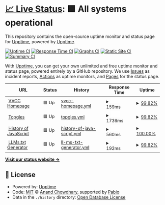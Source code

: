 # [📈 Live Status](https://demo.upptime.js.org): <!--live status--> **🟩 All systems operational**

This repository contains the open-source uptime monitor and status page for [Upptime](https://upptime.js.org), powered by [Upptime](https://github.com/upptime/upptime).

[![Uptime CI](https://github.com/upptime/upptime/workflows/Uptime%20CI/badge.svg)](https://github.com/upptime/upptime/actions?query=workflow%3A%22Uptime+CI%22)
[![Response Time CI](https://github.com/upptime/upptime/workflows/Response%20Time%20CI/badge.svg)](https://github.com/upptime/upptime/actions?query=workflow%3A%22Response+Time+CI%22)
[![Graphs CI](https://github.com/upptime/upptime/workflows/Graphs%20CI/badge.svg)](https://github.com/upptime/upptime/actions?query=workflow%3A%22Graphs+CI%22)
[![Static Site CI](https://github.com/upptime/upptime/workflows/Static%20Site%20CI/badge.svg)](https://github.com/upptime/upptime/actions?query=workflow%3A%22Static+Site+CI%22)
[![Summary CI](https://github.com/upptime/upptime/workflows/Summary%20CI/badge.svg)](https://github.com/upptime/upptime/actions?query=workflow%3A%22Summary+CI%22)

With [Upptime](https://upptime.js.org), you can get your own unlimited and free uptime monitor and status page, powered entirely by a GitHub repository. We use [Issues](https://github.com/upptime/upptime/issues) as incident reports, [Actions](https://github.com/upptime/upptime/actions) as uptime monitors, and [Pages](https://demo.upptime.js.org) for the status page.

<!--start: status pages-->
<!-- This summary is generated by Upptime (https://github.com/upptime/upptime) -->
<!-- Do not edit this manually, your changes will be overwritten -->
<!-- prettier-ignore -->
| URL | Status | History | Response Time | Uptime |
| --- | ------ | ------- | ------------- | ------ |
| <img alt="" src="https://icons.duckduckgo.com/ip3/vvcc.vercel.app.ico" height="13"> [VVCC Homepage](https://vvcc.vercel.app) | 🟩 Up | [vvcc-homepage.yml](https://github.com/VibeVista/uptime/commits/HEAD/history/vvcc-homepage.yml) | <details><summary><img alt="Response time graph" src="./graphs/vvcc-homepage/response-time-week.png" height="20"> 159ms</summary><br><a href="https://demo.upptime.js.org/history/vvcc-homepage"><img alt="Response time 174" src="https://img.shields.io/endpoint?url=https%3A%2F%2Fraw.githubusercontent.com%2FVibeVista%2Fuptime%2FHEAD%2Fapi%2Fvvcc-homepage%2Fresponse-time.json"></a><br><a href="https://demo.upptime.js.org/history/vvcc-homepage"><img alt="24-hour response time 237" src="https://img.shields.io/endpoint?url=https%3A%2F%2Fraw.githubusercontent.com%2FVibeVista%2Fuptime%2FHEAD%2Fapi%2Fvvcc-homepage%2Fresponse-time-day.json"></a><br><a href="https://demo.upptime.js.org/history/vvcc-homepage"><img alt="7-day response time 159" src="https://img.shields.io/endpoint?url=https%3A%2F%2Fraw.githubusercontent.com%2FVibeVista%2Fuptime%2FHEAD%2Fapi%2Fvvcc-homepage%2Fresponse-time-week.json"></a><br><a href="https://demo.upptime.js.org/history/vvcc-homepage"><img alt="30-day response time 167" src="https://img.shields.io/endpoint?url=https%3A%2F%2Fraw.githubusercontent.com%2FVibeVista%2Fuptime%2FHEAD%2Fapi%2Fvvcc-homepage%2Fresponse-time-month.json"></a><br><a href="https://demo.upptime.js.org/history/vvcc-homepage"><img alt="1-year response time 174" src="https://img.shields.io/endpoint?url=https%3A%2F%2Fraw.githubusercontent.com%2FVibeVista%2Fuptime%2FHEAD%2Fapi%2Fvvcc-homepage%2Fresponse-time-year.json"></a></details> | <details><summary><a href="https://demo.upptime.js.org/history/vvcc-homepage">99.82%</a></summary><a href="https://demo.upptime.js.org/history/vvcc-homepage"><img alt="All-time uptime 99.65%" src="https://img.shields.io/endpoint?url=https%3A%2F%2Fraw.githubusercontent.com%2FVibeVista%2Fuptime%2FHEAD%2Fapi%2Fvvcc-homepage%2Fuptime.json"></a><br><a href="https://demo.upptime.js.org/history/vvcc-homepage"><img alt="24-hour uptime 100.00%" src="https://img.shields.io/endpoint?url=https%3A%2F%2Fraw.githubusercontent.com%2FVibeVista%2Fuptime%2FHEAD%2Fapi%2Fvvcc-homepage%2Fuptime-day.json"></a><br><a href="https://demo.upptime.js.org/history/vvcc-homepage"><img alt="7-day uptime 99.82%" src="https://img.shields.io/endpoint?url=https%3A%2F%2Fraw.githubusercontent.com%2FVibeVista%2Fuptime%2FHEAD%2Fapi%2Fvvcc-homepage%2Fuptime-week.json"></a><br><a href="https://demo.upptime.js.org/history/vvcc-homepage"><img alt="30-day uptime 99.22%" src="https://img.shields.io/endpoint?url=https%3A%2F%2Fraw.githubusercontent.com%2FVibeVista%2Fuptime%2FHEAD%2Fapi%2Fvvcc-homepage%2Fuptime-month.json"></a><br><a href="https://demo.upptime.js.org/history/vvcc-homepage"><img alt="1-year uptime 99.65%" src="https://img.shields.io/endpoint?url=https%3A%2F%2Fraw.githubusercontent.com%2FVibeVista%2Fuptime%2FHEAD%2Fapi%2Fvvcc-homepage%2Fuptime-year.json"></a></details>
| <img alt="" src="https://icons.duckduckgo.com/ip3/topgles.vercel.app.ico" height="13"> [Topgles](https://topgles.vercel.app) | 🟩 Up | [topgles.yml](https://github.com/VibeVista/uptime/commits/HEAD/history/topgles.yml) | <details><summary><img alt="Response time graph" src="./graphs/topgles/response-time-week.png" height="20"> 1736ms</summary><br><a href="https://demo.upptime.js.org/history/topgles"><img alt="Response time 990" src="https://img.shields.io/endpoint?url=https%3A%2F%2Fraw.githubusercontent.com%2FVibeVista%2Fuptime%2FHEAD%2Fapi%2Ftopgles%2Fresponse-time.json"></a><br><a href="https://demo.upptime.js.org/history/topgles"><img alt="24-hour response time 1973" src="https://img.shields.io/endpoint?url=https%3A%2F%2Fraw.githubusercontent.com%2FVibeVista%2Fuptime%2FHEAD%2Fapi%2Ftopgles%2Fresponse-time-day.json"></a><br><a href="https://demo.upptime.js.org/history/topgles"><img alt="7-day response time 1736" src="https://img.shields.io/endpoint?url=https%3A%2F%2Fraw.githubusercontent.com%2FVibeVista%2Fuptime%2FHEAD%2Fapi%2Ftopgles%2Fresponse-time-week.json"></a><br><a href="https://demo.upptime.js.org/history/topgles"><img alt="30-day response time 1531" src="https://img.shields.io/endpoint?url=https%3A%2F%2Fraw.githubusercontent.com%2FVibeVista%2Fuptime%2FHEAD%2Fapi%2Ftopgles%2Fresponse-time-month.json"></a><br><a href="https://demo.upptime.js.org/history/topgles"><img alt="1-year response time 990" src="https://img.shields.io/endpoint?url=https%3A%2F%2Fraw.githubusercontent.com%2FVibeVista%2Fuptime%2FHEAD%2Fapi%2Ftopgles%2Fresponse-time-year.json"></a></details> | <details><summary><a href="https://demo.upptime.js.org/history/topgles">99.82%</a></summary><a href="https://demo.upptime.js.org/history/topgles"><img alt="All-time uptime 99.63%" src="https://img.shields.io/endpoint?url=https%3A%2F%2Fraw.githubusercontent.com%2FVibeVista%2Fuptime%2FHEAD%2Fapi%2Ftopgles%2Fuptime.json"></a><br><a href="https://demo.upptime.js.org/history/topgles"><img alt="24-hour uptime 100.00%" src="https://img.shields.io/endpoint?url=https%3A%2F%2Fraw.githubusercontent.com%2FVibeVista%2Fuptime%2FHEAD%2Fapi%2Ftopgles%2Fuptime-day.json"></a><br><a href="https://demo.upptime.js.org/history/topgles"><img alt="7-day uptime 99.82%" src="https://img.shields.io/endpoint?url=https%3A%2F%2Fraw.githubusercontent.com%2FVibeVista%2Fuptime%2FHEAD%2Fapi%2Ftopgles%2Fuptime-week.json"></a><br><a href="https://demo.upptime.js.org/history/topgles"><img alt="30-day uptime 99.17%" src="https://img.shields.io/endpoint?url=https%3A%2F%2Fraw.githubusercontent.com%2FVibeVista%2Fuptime%2FHEAD%2Fapi%2Ftopgles%2Fuptime-month.json"></a><br><a href="https://demo.upptime.js.org/history/topgles"><img alt="1-year uptime 99.63%" src="https://img.shields.io/endpoint?url=https%3A%2F%2Fraw.githubusercontent.com%2FVibeVista%2Fuptime%2FHEAD%2Fapi%2Ftopgles%2Fuptime-year.json"></a></details>
| <img alt="" src="https://icons.duckduckgo.com/ip3/korean-js-timeline-saga.lovable.app.ico" height="13"> [History of JavaScript](https://korean-js-timeline-saga.lovable.app) | 🟩 Up | [history-of-java-script.yml](https://github.com/VibeVista/uptime/commits/HEAD/history/history-of-java-script.yml) | <details><summary><img alt="Response time graph" src="./graphs/history-of-java-script/response-time-week.png" height="20"> 560ms</summary><br><a href="https://demo.upptime.js.org/history/history-of-java-script"><img alt="Response time 666" src="https://img.shields.io/endpoint?url=https%3A%2F%2Fraw.githubusercontent.com%2FVibeVista%2Fuptime%2FHEAD%2Fapi%2Fhistory-of-java-script%2Fresponse-time.json"></a><br><a href="https://demo.upptime.js.org/history/history-of-java-script"><img alt="24-hour response time 634" src="https://img.shields.io/endpoint?url=https%3A%2F%2Fraw.githubusercontent.com%2FVibeVista%2Fuptime%2FHEAD%2Fapi%2Fhistory-of-java-script%2Fresponse-time-day.json"></a><br><a href="https://demo.upptime.js.org/history/history-of-java-script"><img alt="7-day response time 560" src="https://img.shields.io/endpoint?url=https%3A%2F%2Fraw.githubusercontent.com%2FVibeVista%2Fuptime%2FHEAD%2Fapi%2Fhistory-of-java-script%2Fresponse-time-week.json"></a><br><a href="https://demo.upptime.js.org/history/history-of-java-script"><img alt="30-day response time 628" src="https://img.shields.io/endpoint?url=https%3A%2F%2Fraw.githubusercontent.com%2FVibeVista%2Fuptime%2FHEAD%2Fapi%2Fhistory-of-java-script%2Fresponse-time-month.json"></a><br><a href="https://demo.upptime.js.org/history/history-of-java-script"><img alt="1-year response time 666" src="https://img.shields.io/endpoint?url=https%3A%2F%2Fraw.githubusercontent.com%2FVibeVista%2Fuptime%2FHEAD%2Fapi%2Fhistory-of-java-script%2Fresponse-time-year.json"></a></details> | <details><summary><a href="https://demo.upptime.js.org/history/history-of-java-script">100.00%</a></summary><a href="https://demo.upptime.js.org/history/history-of-java-script"><img alt="All-time uptime 99.92%" src="https://img.shields.io/endpoint?url=https%3A%2F%2Fraw.githubusercontent.com%2FVibeVista%2Fuptime%2FHEAD%2Fapi%2Fhistory-of-java-script%2Fuptime.json"></a><br><a href="https://demo.upptime.js.org/history/history-of-java-script"><img alt="24-hour uptime 100.00%" src="https://img.shields.io/endpoint?url=https%3A%2F%2Fraw.githubusercontent.com%2FVibeVista%2Fuptime%2FHEAD%2Fapi%2Fhistory-of-java-script%2Fuptime-day.json"></a><br><a href="https://demo.upptime.js.org/history/history-of-java-script"><img alt="7-day uptime 100.00%" src="https://img.shields.io/endpoint?url=https%3A%2F%2Fraw.githubusercontent.com%2FVibeVista%2Fuptime%2FHEAD%2Fapi%2Fhistory-of-java-script%2Fuptime-week.json"></a><br><a href="https://demo.upptime.js.org/history/history-of-java-script"><img alt="30-day uptime 100.00%" src="https://img.shields.io/endpoint?url=https%3A%2F%2Fraw.githubusercontent.com%2FVibeVista%2Fuptime%2FHEAD%2Fapi%2Fhistory-of-java-script%2Fuptime-month.json"></a><br><a href="https://demo.upptime.js.org/history/history-of-java-script"><img alt="1-year uptime 99.92%" src="https://img.shields.io/endpoint?url=https%3A%2F%2Fraw.githubusercontent.com%2FVibeVista%2Fuptime%2FHEAD%2Fapi%2Fhistory-of-java-script%2Fuptime-year.json"></a></details>
| <img alt="" src="https://icons.duckduckgo.com/ip3/generate-llms-txt.vercel.app.ico" height="13"> [LLMs.txt Generator](https://generate-llms-txt.vercel.app) | 🟩 Up | [ll-ms-txt-generator.yml](https://github.com/VibeVista/uptime/commits/HEAD/history/ll-ms-txt-generator.yml) | <details><summary><img alt="Response time graph" src="./graphs/ll-ms-txt-generator/response-time-week.png" height="20"> 192ms</summary><br><a href="https://demo.upptime.js.org/history/ll-ms-txt-generator"><img alt="Response time 166" src="https://img.shields.io/endpoint?url=https%3A%2F%2Fraw.githubusercontent.com%2FVibeVista%2Fuptime%2FHEAD%2Fapi%2Fll-ms-txt-generator%2Fresponse-time.json"></a><br><a href="https://demo.upptime.js.org/history/ll-ms-txt-generator"><img alt="24-hour response time 223" src="https://img.shields.io/endpoint?url=https%3A%2F%2Fraw.githubusercontent.com%2FVibeVista%2Fuptime%2FHEAD%2Fapi%2Fll-ms-txt-generator%2Fresponse-time-day.json"></a><br><a href="https://demo.upptime.js.org/history/ll-ms-txt-generator"><img alt="7-day response time 192" src="https://img.shields.io/endpoint?url=https%3A%2F%2Fraw.githubusercontent.com%2FVibeVista%2Fuptime%2FHEAD%2Fapi%2Fll-ms-txt-generator%2Fresponse-time-week.json"></a><br><a href="https://demo.upptime.js.org/history/ll-ms-txt-generator"><img alt="30-day response time 150" src="https://img.shields.io/endpoint?url=https%3A%2F%2Fraw.githubusercontent.com%2FVibeVista%2Fuptime%2FHEAD%2Fapi%2Fll-ms-txt-generator%2Fresponse-time-month.json"></a><br><a href="https://demo.upptime.js.org/history/ll-ms-txt-generator"><img alt="1-year response time 166" src="https://img.shields.io/endpoint?url=https%3A%2F%2Fraw.githubusercontent.com%2FVibeVista%2Fuptime%2FHEAD%2Fapi%2Fll-ms-txt-generator%2Fresponse-time-year.json"></a></details> | <details><summary><a href="https://demo.upptime.js.org/history/ll-ms-txt-generator">99.82%</a></summary><a href="https://demo.upptime.js.org/history/ll-ms-txt-generator"><img alt="All-time uptime 99.63%" src="https://img.shields.io/endpoint?url=https%3A%2F%2Fraw.githubusercontent.com%2FVibeVista%2Fuptime%2FHEAD%2Fapi%2Fll-ms-txt-generator%2Fuptime.json"></a><br><a href="https://demo.upptime.js.org/history/ll-ms-txt-generator"><img alt="24-hour uptime 100.00%" src="https://img.shields.io/endpoint?url=https%3A%2F%2Fraw.githubusercontent.com%2FVibeVista%2Fuptime%2FHEAD%2Fapi%2Fll-ms-txt-generator%2Fuptime-day.json"></a><br><a href="https://demo.upptime.js.org/history/ll-ms-txt-generator"><img alt="7-day uptime 99.82%" src="https://img.shields.io/endpoint?url=https%3A%2F%2Fraw.githubusercontent.com%2FVibeVista%2Fuptime%2FHEAD%2Fapi%2Fll-ms-txt-generator%2Fuptime-week.json"></a><br><a href="https://demo.upptime.js.org/history/ll-ms-txt-generator"><img alt="30-day uptime 99.18%" src="https://img.shields.io/endpoint?url=https%3A%2F%2Fraw.githubusercontent.com%2FVibeVista%2Fuptime%2FHEAD%2Fapi%2Fll-ms-txt-generator%2Fuptime-month.json"></a><br><a href="https://demo.upptime.js.org/history/ll-ms-txt-generator"><img alt="1-year uptime 99.63%" src="https://img.shields.io/endpoint?url=https%3A%2F%2Fraw.githubusercontent.com%2FVibeVista%2Fuptime%2FHEAD%2Fapi%2Fll-ms-txt-generator%2Fuptime-year.json"></a></details>

<!--end: status pages-->

[**Visit our status website →**](https://demo.upptime.js.org)

## 📄 License

- Powered by: [Upptime](https://github.com/upptime/upptime)
- Code: [MIT](./LICENSE) © [Anand Chowdhary](https://anandchowdhary.com), supported by [Pabio](https://pabio.com)
- Data in the `./history` directory: [Open Database License](https://opendatacommons.org/licenses/odbl/1-0/)
